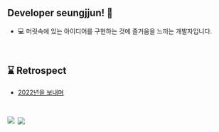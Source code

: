 <h2>Developer seungjjun! 👋</h2>

- 💻 머릿속에 있는 아이디어를 구현하는 것에 즐거움을 느끼는 개발자입니다.

<br>

## ⌛️ Retrospect

- [2022년을 보내며](https://seungjjun.tistory.com/222)

<br>

<p><img align="left" src="https://github-readme-stats.vercel.app/api/top-langs?username=seungjjun&show_icons=true&locale=en&layout=compact"/></p>
<p>&nbsp;<img align="center" src="https://github-readme-stats.vercel.app/api?username=seungjjun&show_icons=true&locale=en"/></p>
